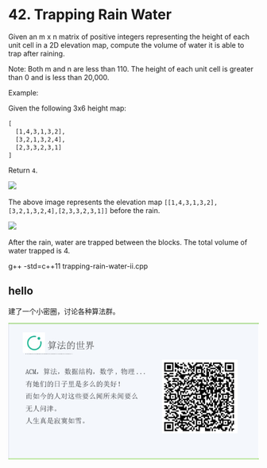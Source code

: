 #  42. Trapping Rain Water

Given an m x n matrix of positive integers representing the height of each unit cell in a 2D elevation map, compute the volume of water it is able to trap after raining.

Note:
Both m and n are less than 110. The height of each unit cell is greater than 0 and is less than 20,000.

Example:

Given the following 3x6 height map:

```
[
  [1,4,3,1,3,2],
  [3,2,1,3,2,4],
  [2,3,3,2,3,1]
]
```

Return `4`.

![](https://leetcode.com/static/images/problemset/rainwater_empty.png)


The above image represents the elevation map `[[1,4,3,1,3,2],[3,2,1,3,2,4],[2,3,3,2,3,1]]` before the rain.

![](https://leetcode.com/static/images/problemset/rainwater_fill.png)

After the rain, water are trapped between the blocks. The total volume of water trapped is 4.


g++ -std=c++11 trapping-rain-water-ii.cpp

## hello

建了一个小密圈，讨论各种算法群。  

![小密圈](../../suanfa_xiaomiquan.jpg)

